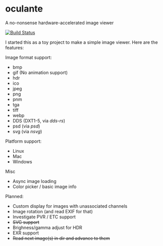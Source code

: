 # oculante
A no-nonsense hardware-accelerated image viewer


[![Build Status](https://travis-ci.org/woelper/oculante.svg?branch=master)](https://travis-ci.org/woelper/oculante)

I started this as a toy project to make a simple image viewer. Here are the features:

Image format support:
- bmp	
- gif (No animation support)	
- hdr	
- ico	
- jpeg	
- png	
- pnm	
- tga	
- tiff	
- webp	
- DDS (DXT1-5, via _dds-rs_)
- psd (via _psd_)
- svg (via _nsvg_)

Platform support:
- Linux
- Mac
- Windows

Misc
- Async image loading
- Color picker / basic image info

Planned:
- Custom display for images with unassociated channels
- Image rotation (and read EXIF for that)
- Investigate PVR / ETC support
- ~~SVG support~~
- Brighness/gamma adjust for HDR
- EXR support
- ~~Read next image(s) in dir and advance to them~~

